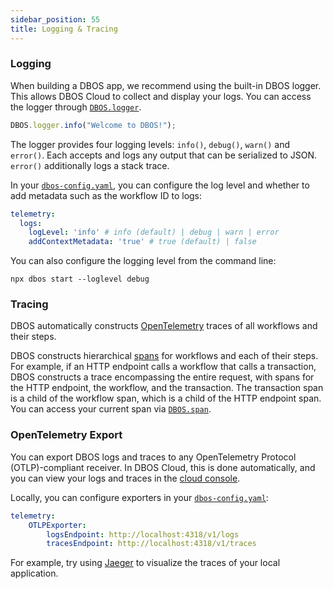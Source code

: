 ```yaml
---
sidebar_position: 55
title: Logging & Tracing
---
```


### Logging

When building a DBOS app, we recommend using the built-in DBOS logger.
This allows DBOS Cloud to collect and display your logs.
You can access the logger through [`DBOS.logger`](../reference/transactapi/dbos-class#accessing-logging).

```javascript
DBOS.logger.info("Welcome to DBOS!");
```

The logger provides four logging levels: `info()`, `debug()`, `warn()` and `error()`.
Each accepts and logs any output that can be serialized to JSON.
`error()` additionally logs a stack trace.

In your [`dbos-config.yaml`](../reference/configuration.md), you can configure the log level and whether to add metadata such as the workflow ID to logs:

```yaml
telemetry:
  logs:
    logLevel: 'info' # info (default) | debug | warn | error
    addContextMetadata: 'true' # true (default) | false
```

You can also configure the logging level from the command line:

```shell
npx dbos start --loglevel debug
```

### Tracing

DBOS automatically constructs [OpenTelemetry](https://opentelemetry.io/) traces of all workflows and their steps.

DBOS constructs hierarchical [spans](https://opentelemetry.io/docs/concepts/signals/traces/#spans) for workflows and each of their steps.
For example, if an HTTP endpoint calls a workflow that calls a transaction, DBOS constructs a trace encompassing the entire request, with spans for the HTTP endpoint, the workflow, and the transaction.
The transaction span is a child of the workflow span, which is a child of the HTTP endpoint span.
You can access your current span via [`DBOS.span`](../reference/transactapi/dbos-class#accessing-the-tracing-span).

### OpenTelemetry Export

You can export DBOS logs and traces to any OpenTelemetry Protocol (OTLP)-compliant receiver.
In DBOS Cloud, this is done automatically, and you can view your logs and traces in the [cloud console](https://console.dbos.dev/login-redirect).

Locally, you can configure exporters in your [`dbos-config.yaml`](../reference/configuration.md):

```yaml
telemetry:
    OTLPExporter:
        logsEndpoint: http://localhost:4318/v1/logs
        tracesEndpoint: http://localhost:4318/v1/traces
```

For example, try using [Jaeger](https://www.jaegertracing.io/docs/latest/getting-started/) to visualize the traces of your local application.